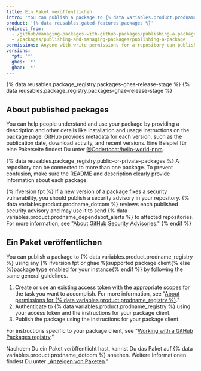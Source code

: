 ```yaml
---
title: Ein Paket veröffentlichen
intro: 'You can publish a package to {% data variables.product.prodname_registry %} to make the package available for others to download and re-use.'
product: '{% data reusables.gated-features.packages %}'
redirect_from:
  - /github/managing-packages-with-github-packages/publishing-a-package
  - /packages/publishing-and-managing-packages/publishing-a-package
permissions: Anyone with write permissions for a repository can publish a package to that repository.
versions:
  fpt: '*'
  ghes: '*'
  ghae: '*'
---
```


{% data reusables.package_registry.packages-ghes-release-stage %}
{% data reusables.package_registry.packages-ghae-release-stage %}

## About published packages

You can help people understand and use your package by providing a description and other details like installation and usage instructions on the package page. GitHub provides metadata for each version, such as the publication date, download activity, and recent versions. Eine Beispiel für eine Paketseite findest Du unter [@Codertocat/hello-world-npm](https://github.com/Codertocat/hello-world-npm/packages/10696?version=1.0.1).

{% data reusables.package_registry.public-or-private-packages %} A repository can be connected to more than one package. To prevent confusion, make sure the README and description clearly provide information about each package.

{% ifversion fpt %}
If a new version of a package fixes a security vulnerability, you should publish a security advisory in your repository.
{% data variables.product.prodname_dotcom %} reviews each published security advisory and may use it to send {% data variables.product.prodname_dependabot_alerts %} to affected repositories. For more information, see "[About GitHub Security Advisories](/github/managing-security-vulnerabilities/about-github-security-advisories)."
{% endif %}

## Ein Paket veröffentlichen

You can publish a package to {% data variables.product.prodname_registry %} using any {% ifversion fpt or ghae %}supported package client{% else %}package type enabled for your instance{% endif %} by following the same general guidelines.

1. Create or use an existing access token with the appropriate scopes for the task you want to accomplish. For more information, see "[About permissions for {% data variables.product.prodname_registry %}](/packages/learn-github-packages/about-permissions-for-github-packages)."
2. Authenticate to {% data variables.product.prodname_registry %} using your access token and the instructions for your package client.
3. Publish the package using the instructions for your package client.

For instructions specific to your package client, see "[Working with a GitHub Packages registry](/packages/working-with-a-github-packages-registry)."

Nachdem Du ein Paket veröffentlicht hast, kannst Du das Paket auf {% data variables.product.prodname_dotcom %} ansehen. Weitere Informationen findest Du unter „[Anzeigen von Paketen](/packages/learn-github-packages/viewing-packages)."
